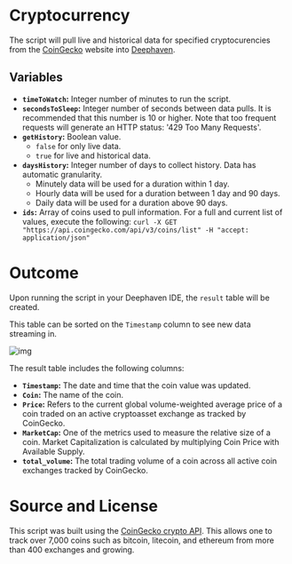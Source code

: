 # Cryptocurrency

The script will pull live and historical data for specified cryptocurencies from the [CoinGecko](https://www.coingecko.com/) website into [Deephaven](https://github.com/deephaven/deephaven-core).

## Variables
- **`timeToWatch`:** Integer number of minutes to run the script.
- **`secondsToSleep`:** Integer number of seconds between data pulls.  It is recommended that this number is 10 or higher. Note that too frequent requests will generate an HTTP status: '429 Too Many Requests'.
- **`getHistory`:** Boolean value.
   -  `false` for only live data.
   -  `true` for live and historical data.
- **`daysHistory`:** Integer number of days to collect history. Data has automatic granularity.
   - Minutely data will be used for a duration within 1 day.
   - Hourly data will be used for a duration between 1 day and 90 days.
   - Daily data will be used for a duration above 90 days.
- **`ids`:** Array of coins used to pull information. For a full and current list of values, execute the following: `curl -X GET "https://api.coingecko.com/api/v3/coins/list" -H "accept: application/json"`


# Outcome

Upon running the script in your Deephaven IDE, the `result` table will be created.  

This table can be sorted on the `Timestamp` column to see new data streaming in.

![img](./crypto1.png)

The result table includes the following columns:

- **`Timestamp`:** The date and time that the coin value was updated.
- **`Coin`:** The name of the coin.
- **`Price`:** Refers to the current global volume-weighted average price of a coin traded on an active cryptoasset exchange as tracked by CoinGecko.
- **`MarketCap`:** One of the metrics used to measure the relative size of a coin. Market Capitalization is calculated by multiplying Coin Price with Available Supply.
- **`total_volume`:** The total trading volume of a coin across all active coin exchanges tracked by CoinGecko.


# Source and License

This script was built using the [CoinGecko crypto API](https://www.coingecko.com/).  This allows one to track over 7,000 coins such as bitcoin, litecoin, and ethereum from more than 400 exchanges and growing.
